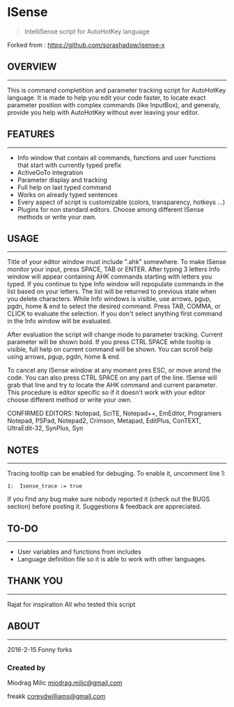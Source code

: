 # ISense

> IntelliSense script for AutoHotKey language

Forked from : https://github.com/sorashadow/isense-x

## OVERVIEW
--------
This is command completition and parameter tracking script for AutoHotKey language.
It is made to help you edit your code faster, to locate exact parameter position
with complex commands (like InputBox), and generaly, provide you help with AutoHotKey
without ever leaving your editor.


## FEATURES
---------
- Info window that contain all commands, functions and user functions that start with currently typed prefix
- ActiveGoTo integration
- Parameter display and tracking
- Full help on last typed command
- Works on already typed sentences
- Every aspect of script is customizable (colors, transparency, hotkeys ...)
- Plugins for non standard editors. Choose among different ISense methods or write your own.


## USAGE
-----
Title of your editor window must include ".ahk" somewhere. To make ISense monitor your input,
press SPACE, TAB or ENTER. After typing 3 letters Info window will appear containing AHK commands
starting with letters you typed. If you continue to type Info window will repopulate commands in the
list based on your letters. The list will be returned to previous state when you delete characters.
While Info windows is visible, use arrows, pgup, pgdn, home & end to select the desired command.
Press TAB, COMMA, or CLICK to evaluate the selection. If you don't select anything first command
in the Info window will be evaluated.

After evaluation the script will change mode to parameter tracking. Current parameter will be shown bold.
If you press CTRL SPACE while tooltip is visible, full help on current command will be shown.
You can scroll help using arrows, pgup, pgdn, home & end.

To cancel any ISense window at any moment pres ESC, or move arond the code.
You can also press CTRL SPACE on any part of the line. ISense will grab that line and try to locate
the AHK command and current parameter. This procedure is editor specific so if it doesn't work with your
editor choose different method or write your own.



CONFIRMED EDITORS:
Notepad, SciTE, Notepad++, EmEditor, Programers Notepad, PSPad, Notepad2, Crimson, Metapad, EditPlus, ConTEXT, UltraEdit-32, SynPlus, Syn



## NOTES
-----
Tracing tooltip can be enabled for debuging. To enable it, uncomment line 1:

    1:  Isense_trace := true

If you find any bug make sure nobody reported it (check out the BUGS section) before posting it.
Suggestions & feedback are appreciated.


## TO-DO
-----
- User variables and functions from includes
- Language definition file so it is able to work with other languages.


## THANK YOU
---------
Rajat for inspiration
All who tested this script


## ABOUT
-----
2016-2-15
Fonny forks

### Created by

Miodrag Milic
miodrag.milic@gmail.com

freakk
coreydwilliams@gmail.com